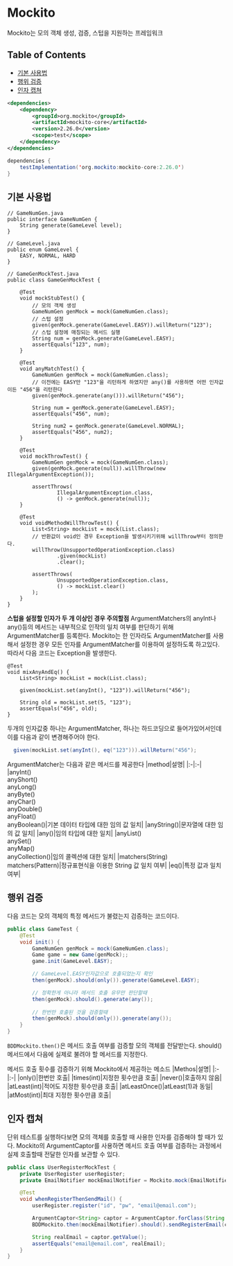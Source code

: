 # Mockito
Mockito는 모의 객체 생성, 검증, 스텁을 지원하는 프레임워크

<!--[TOC level=5]: # "## Table of Contents"-->

## Table of Contents
- [기본 사용법](#기본-사용법)
- [행위 검증](#행위-검증)
- [인자 캡쳐](#인자-캡쳐)


``` xml
<dependencies>
	<dependency>
		<groupId>org.mockito</groupId>
		<artifactId>mockito-core</artifactId>
		<version>2.26.0</version>
		<scope>test</scope>
	</dependency>
</dependencies>
```
``` java
dependencies {
	testImplementation('org.mockito:mockito-core:2.26.0')
}
```

## 기본 사용법
```
// GameNumGen.java
public interface GameNumGen {
    String generate(GameLevel level);
}

// GameLevel.java
public enum GameLevel {
    EASY, NORMAL, HARD
}

// GameGenMockTest.java
public class GameGenMockTest {

    @Test
    void mockStubTest() {
        // 모의 객체 생성
        GameNumGen genMock = mock(GameNumGen.class);
        // 스텁 설정
        given(genMock.generate(GameLevel.EASY)).willReturn("123");
        // 스텁 설정에 매칭되는 메서드 실행
        String num = genMock.generate(GameLevel.EASY);
        assertEquals("123", num);
    }

    @Test
    void anyMatchTest() {
        GameNumGen genMock = mock(GameNumGen.class);
        // 이전에는 EASY만 "123"을 리턴하게 하였지만 any()를 사용하면 어떤 인자값이든 "456"을 리턴한다
        given(genMock.generate(any())).willReturn("456");

        String num = genMock.generate(GameLevel.EASY);
        assertEquals("456", num);

        String num2 = genMock.generate(GameLevel.NORMAL);
        assertEquals("456", num2);
    }

    @Test
    void mockThrowTest() {
        GameNumGen genMock = mock(GameNumGen.class);
        given(genMock.generate(null)).willThrow(new IllegalArgumentException());

        assertThrows(
                IllegalArgumentException.class,
                () -> genMock.generate(null));
    }

    @Test
    void voidMethodWillThrowTest() {
        List<String> mockList = mock(List.class);
        // 반환값이 void인 경우 Exception을 발생시키기위해 willThrow부터 정의한다.
        willThrow(UnsupportedOperationException.class)
                .given(mockList)
                .clear();

        assertThrows(
                UnsupportedOperationException.class,
                () -> mockList.clear()
        );
    }
}

```



 **스텁을 설정할 인자가 두 개 이상인 경우 주의할점**
 ArgumentMatchers의 anyInt나 any()등의 메서드는 내부적으로 인작의 일치 여부를 판단하기 위해 ArgumentMatcher를 등록한다.
 Mockito는 한 인자라도 ArgumentMatcher를 사용해서 설정한 경우 모든 인자를 ArgumentMatcher를 이용하여 설정하도록 하고있다.
따라서 다음 코드는 Exception을 발생한다.
```
@Test
void mixAnyAndEq() {
    List<String> mockList = mock(List.class);

    given(mockList.set(anyInt(), "123")).willReturn("456");

    String old = mockList.set(5, "123");
    assertEquals("456", old);
}
```
두개의 인자값중 하나는 ArgumentMatcher, 하나는 하드코딩으로 들어가있어서인데 이를 다음과 같이 변경해주어야 한다.
``` java
  given(mockList.set(anyInt(), eq("123"))).willReturn("456");
```
ArgumentMatcher는 다음과 같은 메서드를 제공한다
|method|설명|
|:-|:-|
|anyInt()<br>anyShort()<br>anyLong()<br>anyByte()<br>anyChar()<br>anyDouble()<br>anyFloat()<br>anyBoolean()|기본 데이터 타입에 대한 임의 값 일치|
|anyString()|문자열에 대한 임의 값 일치|
|any()|임의 타입에 대한 일치|
|anyList()<br>anySet()<br>anyMap()<br>anyCollection()|임의 콜렉션에 대한 일치|
|matchers(String)<br>matchers(Pattern)|정규표현식을 이용한 String 값 일치 여부|
|eq()|특정 값과 일치 여부|

## 행위 검증
다음 코드는 모의 객체의 특정 메서드가 불렸는지 검증하는 코드이다.
``` java
public class GameTest {
    @Test
    void init() {
        GameNumGen genMock = mock(GameNumGen.class);
        Game game = new Game(genMock);;
        game.init(GameLevel.EASY);

		// GameLevel.EASY인자값으로 호출되었는지 확인
        then(genMock).should(only()).generate(GameLevel.EASY);

		// 정확한게 아니라 메서드 호출 유무만 판단할때        
        then(genMock).should().generate(any());
        
        // 한번만 호출된 것을 검증할때
        then(genMock).should(only()).generate(any());
    }
}
```
`BDDMockito.then()`은 메서드 호출 여부를 검증할 모의 객체를 전달받는다.
should() 메서드에서 다음에 실제로 불려야 할 메서드를 지정한다.

메서드 호출 횟수를 검증하기 위해 Mockito에서 제공하는 메소드
|Methos|설명|
|:-|:-|
|only()|한번만 호출|
|times(int)|지정한 횟수만큼 호출|
|never()|호출하지 않음|
|atLeast(int)|적어도 지정한 횟수만큼 호출|
|atLeastOnce()|atLeast(1)과 동일|
|atMost(int)|최대 지정한 횟수만큼 호출|

## 인자 캡쳐
단위 테스트를 실행하다보면 모의 객체를 호출할 때 사용한 인자를 검증해야 할 때가 있다.
Mockito의 ArgumentCaptor를 사용하면 메서드 호출 여부를 검증하는 과정에서 실제 호출할때 전달한 인자를 보관할 수 있다.
``` java
public class UserRegisterMockTest {
    private UserRegister userRegister;
    private EmailNotifier mockEmailNotifier = Mockito.mock(EmailNotifier.class);

    @Test
    void whenRegisterThenSendMail() {
        userRegister.register("id", "pw", "email@email.com");

        ArgumentCaptor<String> captor = ArgumentCaptor.forClass(String.class);
        BDDMockito.then(mockEmailNotifier).should().sendRegisterEmail(captor.capture());

        String realEmail = captor.getValue();
        assertEquals("email@email.com", realEmail);
    }
}
```